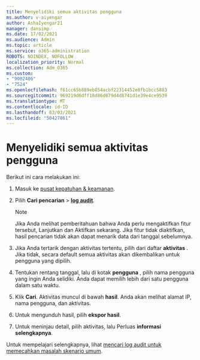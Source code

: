 ```yaml
---
title: Menyelidiki semua aktivitas pengguna
ms.author: v-aiyengar
author: AshaIyengar21
manager: dansimp
ms.date: 17/02/2021
ms.audience: Admin
ms.topic: article
ms.service: o365-administration
ROBOTS: NOINDEX, NOFOLLOW
localization_priority: Normal
ms.collection: Adm_O365
ms.custom:
- "9002486"
- "7524"
ms.openlocfilehash: f61cc65b889eb854acbf22314452e8fb1bcc5883
ms.sourcegitcommit: 969219d6dff18d86d679d4d8741d1e39e4ce9539
ms.translationtype: MT
ms.contentlocale: id-ID
ms.lasthandoff: 03/03/2021
ms.locfileid: "50427861"
---
```

# <a name="investigate-all-the-users-activities"></a>Menyelidiki semua aktivitas pengguna

Berikut ini cara melakukan ini:

1. Masuk ke [pusat kepatuhan & keamanan](https://go.microsoft.com/fwlink/p/?linkid=2077143).
1. Pilih **Cari pencarian**  >  **[log audit](https://go.microsoft.com/fwlink/?linkid=2103759)**.
    > [!NOTE]
    > Jika Anda melihat pemberitahuan bahwa Anda perlu mengaktifkan fitur tersebut, Lanjutkan dan Aktifkan sekarang. Jika fitur tidak diaktifkan, hasil pencarian tidak akan dapat menarik data dari tanggal sebelumnya.

1. Jika Anda tertarik dengan aktivitas tertentu, pilih dari daftar **aktivitas** . Jika tidak, secara default semua aktivitas akan dikembalikan untuk pengguna yang dipilih.
1. Tentukan rentang tanggal, lalu di kotak **pengguna** , pilih nama pengguna yang ingin Anda selidiki. Anda dapat memilih lebih dari satu pengguna dalam satu waktu.
1. Klik **Cari**. Aktivitas muncul di bawah **hasil**. Anda akan melihat alamat IP, nama pengguna, dan aktivitas.
1. Untuk mengunduh hasil, pilih **ekspor hasil**.
1. Untuk meninjau detail, pilih aktivitas, lalu Perluas **informasi selengkapnya**.

Untuk mempelajari selengkapnya, lihat [mencari log audit untuk memecahkan masalah skenario umum](https://go.microsoft.com/fwlink/?linkid=2103944).